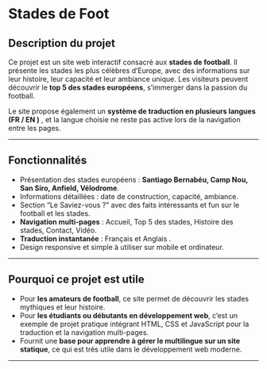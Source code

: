 # Stades de Foot

## Description du projet
Ce projet est un site web interactif consacré aux **stades de football**. Il présente les stades les plus célèbres d’Europe, avec des informations sur leur histoire, leur capacité et leur ambiance unique. Les visiteurs peuvent découvrir le **top 5 des stades européens**, s’immerger dans la passion du football.

Le site propose également un **système de traduction en plusieurs langues (FR / EN )** , et la langue choisie ne reste pas active lors de la navigation entre les pages.

---

## Fonctionnalités
- Présentation des stades européens : **Santiago Bernabéu, Camp Nou, San Siro, Anfield, Vélodrome**.  
- Informations détaillées : date de construction, capacité, ambiance.  
- Section “Le Saviez-vous ?” avec des faits intéressants et fun sur le football et les stades.  
- **Navigation multi-pages** : Accueil, Top 5 des stades, Histoire des stades, Contact, Vidéo.  
- **Traduction instantanée** : Français et Anglais .  
- Design responsive et simple à utiliser sur mobile et ordinateur.

---

## Pourquoi ce projet est utile
- Pour **les amateurs de football**, ce site permet de découvrir les stades mythiques et leur histoire.  
- Pour **les étudiants ou débutants en développement web**, c’est un exemple de projet pratique intégrant HTML, CSS et JavaScript pour la traduction et la navigation multi-pages.  
- Fournit une **base pour apprendre à gérer le multilingue sur un site statique**, ce qui est très utile dans le développement web moderne.
---
